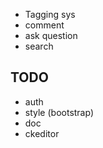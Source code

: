 - Tagging sys
- comment
- ask question
- search

## TODO
- auth
- style (bootstrap)
- doc
- ckeditor
